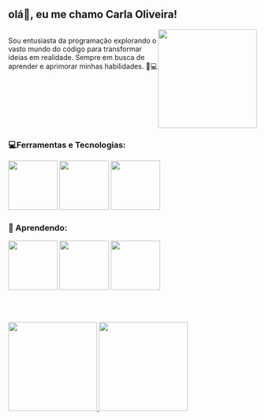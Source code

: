## olá👋, eu me chamo Carla Oliveira!

<div style="display: flex"> <br>
    <p>Sou entusiasta da programação explorando o vasto mundo do código para transformar ideias em realidade. Sempre em busca de aprender e aprimorar minhas habilidades. 🚀💻</p>
    <img height="200rem" src="https://github.com/carla11235813/carla11235813/assets/111895486/c99c68e2-10c6-45b4-9259-7ebcb79df18f"/>  
</div>


### 💻Ferramentas e Tecnologias:
<div>
  <img height="100px" src="https://cdn.jsdelivr.net/gh/devicons/devicon/icons/python/python-original.svg" />
  <img height="100px" src="https://cdn.jsdelivr.net/gh/devicons/devicon/icons/html5/html5-original.svg" />
  <img height="100px" src="https://cdn.jsdelivr.net/gh/devicons/devicon/icons/css3/css3-original.svg" />
</div>

### &#129504; Aprendendo:

<div>
  <img height="100px" src="https://cdn.jsdelivr.net/gh/devicons/devicon/icons/javascript/javascript-original.svg" /> 
  <img height="100px" src="https://cdn.jsdelivr.net/gh/devicons/devicon/icons/react/react-original.svg" />
  <img height="100px" src="https://cdn.jsdelivr.net/gh/devicons/devicon/icons/sass/sass-original.svg" />
</div>


<br><br>

<div>
<a href="https://github.com/carla11235813">
<img loading="lazy" height="180em" src="https://github-readme-stats.vercel.app/api/top-langs/?username=carla11235813&layout=compact&langs_count=7&theme=tokyonight"/>
<img loading="lazy" height="180em" src="https://github-readme-stats.vercel.app/api?username=carla11235813&show_icons=true&theme=tokyonight&include_all_commits=true&count_private=true"/>
</div>

<br/><br/>




<!-- ![Snake animation](https://github.com/carla11235813/carla11235813/blob/output/github-contribution-grid-snake.svg)  -->
<!--
**carla11235813/carla11235813** is a ✨ _special_ ✨ repository because its `README.md` (this file) appears on your GitHub profile.

Here are some ideas to get you started:

- 🔭 I’m currently working on ...
- 🌱 I’m currently learning ...
- 👯 I’m looking to collaborate on ...
- 🤔 I’m looking for help with ...
- 💬 Ask me about ...
- 📫 How to reach me: ...
- 😄 Pronouns: ...
- ⚡ Fun fact: ...
-->
